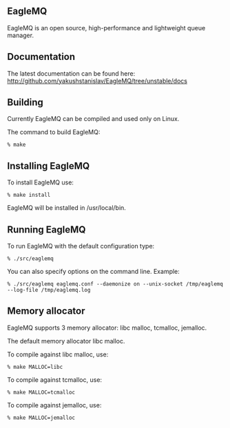 EagleMQ
-------
EagleMQ is an open source, high-performance and lightweight queue manager.

Documentation
-------------
The latest documentation can be found here: http://github.com/yakushstanislav/EagleMQ/tree/unstable/docs

Building
--------
Currently EagleMQ can be compiled and used only on Linux.

The command to build EagleMQ:

    % make

Installing EagleMQ
------------------
To install EagleMQ use:

    % make install

EagleMQ will be installed in /usr/local/bin.

Running EagleMQ
---------------
To run EagleMQ with the default configuration type:

    % ./src/eaglemq

You can also specify options on the command line. Example:

    % ./src/eaglemq eaglemq.conf --daemonize on --unix-socket /tmp/eaglemq --log-file /tmp/eaglemq.log

Memory allocator
----------------
EagleMQ supports 3 memory allocator: libc malloc, tcmalloc, jemalloc.

The default memory allocator libc malloc.

To compile against libc malloc, use:

    % make MALLOC=libc

To compile against tcmalloc, use:

    % make MALLOC=tcmalloc

To compile against jemalloc, use:

    % make MALLOC=jemalloc
